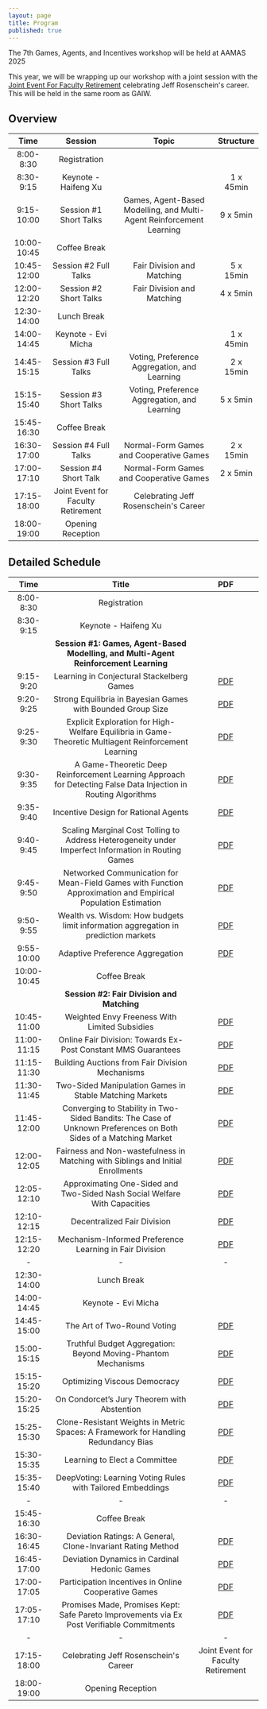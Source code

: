 ```yaml
---
layout: page
title: Program
published: true
---
```


The 7th Games, Agents, and Incentives workshop will be held at AAMAS 2025

This year, we will be wrapping up our workshop with a joint session with the [Joint Event For Faculty Retirement](https://sites.google.com/view/jeffrworkshopaamas25/home) celebrating Jeff Rosenschein's career.  This will be held in the same room as GAIW.

## Overview

| Time | Session | Topic | Structure |
|:----------:|:-------------:|:------:|:------:|
|8:00-8:30| Registration | | |
|8:30-9:15| Keynote - Haifeng Xu |  | 1 x 45min |
|9:15-10:00| Session #1 Short Talks  | Games,  Agent-Based Modelling, and Multi-Agent Reinforcement Learning  | 9 x 5min |
|10:00-10:45| Coffee Break | | |
|10:45-12:00| Session #2 Full Talks  | Fair Division and Matching | 5 x 15min |
|12:00-12:20| Session #2 Short Talks  | Fair Division and Matching | 4 x 5min |
|12:30-14:00| Lunch Break | | |
|14:00-14:45| Keynote - Evi Micha | | 1 x 45min |
|14:45-15:15| Session #3 Full Talks  | Voting, Preference Aggregation, and Learning | 2 x 15min |
|15:15-15:40| Session #3 Short Talks  | Voting, Preference Aggregation, and Learning | 5 x 5min |
|15:45-16:30| Coffee Break | |  |
|16:30-17:00| Session #4 Full Talks | Normal-Form Games and Cooperative Games | 2 x 15min |
|17:00-17:10| Session #4 Short Talk | Normal-Form Games and Cooperative Games | 2 x 5min |
|17:15-18:00| Joint Event for Faculty Retirement | Celebrating Jeff Rosenschein's Career |  |
|18:00-19:00| Opening Reception | |  |


## Detailed Schedule

| Time | Title  | PDF |
|:----------:|:-------------:|:------:|
|8:00-8:30|	Registration	
|8:30-9:15|	Keynote - Haifeng Xu	|  |
| |	**Session #1: Games,  Agent-Based Modelling, and Multi-Agent Reinforcement Learning**	
|9:15-9:20| Learning in Conjectural Stackelberg Games| [PDF](https://drive.google.com/open?id=1VzXV77QWZYAeOxSce27TNic6_2Zz1l4J)|
|9:20-9:25	|Strong Equilibria in Bayesian Games with Bounded Group Size |[PDF](https://drive.google.com/open?id=1WdO794zJrijJUaLf8uj1OETduRFKxyA6) |
|9:25-9:30	|Explicit Exploration for High-Welfare Equilibria in Game-Theoretic Multiagent Reinforcement Learning |[PDF](https://drive.google.com/open?id=1W_SYTHd4d488wMPEWoNCII3vnWbv4sFe) |
|9:30-9:35	|A Game-Theoretic Deep Reinforcement Learning Approach for Detecting False Data Injection in Routing Algorithms |[PDF](https://drive.google.com/open?id=1WgWmknN2V8K6ajoa3xJ-s9-4v1ZFxYqy) |
|9:35-9:40	|Incentive Design for Rational Agents |[PDF](https://drive.google.com/open?id=1WlvyH6glL-WFbvYi7TUghBnvr8yvwHKn) |
|9:40-9:45	|Scaling Marginal Cost Tolling to Address Heterogeneity under Imperfect Information in Routing Games |[PDF](https://drive.google.com/open?id=1WMns8p08--aWhmAW0Pw4SqpXeU-cd6BL) |
|9:45-9:50	|Networked Communication for Mean-Field Games with Function Approximation and Empirical Population Estimation |[PDF](http://32.pdf/) |
|9:50-9:55	|Wealth vs. Wisdom: How budgets limit information aggregation in prediction markets |[PDF](https://drive.google.com/open?id=1WHP34VL_AgvWDERmAS44_nuHvH5DC_gr) |
|9:55-10:00	|Adaptive Preference Aggregation |[PDF](https://drive.google.com/open?id=1W1XWqaEM2zAxaLRop_cOeLqbJhh1k5HU) |
|10:00-10:45	| Coffee Break | |
||	**Session #2: Fair Division and Matching**	
|10:45-11:00	|Weighted Envy Freeness With Limited Subsidies |[PDF](https://drive.google.com/open?id=1VzTBKU5d49UCt2vGH015SZmpoOCxdyND) |
|11:00-11:15	|Online Fair Division: Towards Ex-Post Constant MMS Guarantees |[PDF](https://drive.google.com/open?id=1X3P_rBTG_D6xpHLioWNPbEqqC4DucnQ2) |
|11:15-11:30	|Building Auctions from Fair Division Mechanisms |[PDF](https://drive.google.com/open?id=1WSk-qJunXt1gW23aRaUvHKB7zQ_0f0KG) |
|11:30-11:45	|Two-Sided Manipulation Games in Stable Matching Markets |[PDF](https://drive.google.com/open?id=1WzOCr9kf1QAon6VwtNiYOakBWkuRwbZ7) |
|11:45-12:00	|Converging to Stability in Two-Sided Bandits: The Case of Unknown Preferences on Both Sides of a Matching Market |[PDF](https://drive.google.com/open?id=1WO1jxD7GyFwfjT7sNr9i-cqm4yQlIC29) |
|12:00-12:05	|Fairness and Non-wastefulness in Matching with Siblings and Initial Enrollments |[PDF](https://drive.google.com/open?id=1W3cWXxLvpYPJvTroDHoz96RWqi7iL_5f) |
|12:05-12:10	|Approximating One-Sided and Two-Sided Nash Social Welfare With Capacities |[PDF](https://drive.google.com/open?id=1Wn-9ajrc292DtmUu8e8x5_sAnmr7fe1Y) |
|12:10-12:15	|Decentralized Fair Division |[PDF](https://drive.google.com/open?id=1X9v-pqu-Padn56T3Q8CqWdHAzWoVKclU) |
|12:15-12:20	|Mechanism-Informed Preference Learning in Fair Division |[PDF](https://drive.google.com/open?id=1Vr9RMkI8AndfQ7X9KT7Fy1E3RzSEzmz3) |
|	- | - | - |
|12:30-14:00	|Lunch Break | |
|14:00-14:45	|Keynote - Evi Micha | |
|14:45-15:00	|The Art of Two-Round Voting |[PDF](https://drive.google.com/open?id=1WlD_nosh3t_y3ZNqrREmviENVfpgur20)|
|15:00-15:15	|Truthful Budget Aggregation: Beyond Moving-Phantom Mechanisms |[PDF](https://drive.google.com/open?id=1WIk6QHc87fC6oddHpwyXeuqbaDHtL9_E)|
|15:15-15:20	|Optimizing Viscous Democracy |[PDF](https://drive.google.com/open?id=1WTKDpH3Ltchot5O0pjqxrHZvgxdSMiUQ)|
|15:20-15:25	|On Condorcet’s Jury Theorem with Abstention |[PDF](https://drive.google.com/open?id=1WDUMZLVZ1DAd1naIlTXtLX8HrPs46jqH)|
|15:25-15:30	|Clone-Resistant Weights in Metric Spaces: A Framework for Handling Redundancy Bias |[PDF](https://drive.google.com/open?id=1Wvws6xc_Xkqg8UsGh0Dt7TxailpMilrv)|
|15:30-15:35	|Learning to Elect a Committee |[PDF](https://drive.google.com/open?id=1X3VjUXvxCTq3Y-z4zjnUcNhEkUJ1FYm6)|
|15:35-15:40	|DeepVoting: Learning Voting Rules with Tailored Embeddings |[PDF](https://drive.google.com/open?id=1WCzNG7BwlfId2U_7lFarRSBE9W1yn0dD)|
|	- | - | - |
|15:45-16:30	| Coffee Break | |
|16:30-16:45	|Deviation Ratings: A General, Clone-Invariant Rating Method |[PDF](https://drive.google.com/open?id=1Wdi_eCVoiWozLzCCL-L3kCSUNYarik02) |
|16:45-17:00	|Deviation Dynamics in Cardinal Hedonic Games |[PDF](https://drive.google.com/open?id=1VzR-NTg_bnYkpo2ojDbhak7Q2v8kWz5x) |
|17:00-17:05	|Participation Incentives in Online Cooperative Games |[PDF](https://drive.google.com/open?id=1WxA3NhtYEBEl_R19GUG9zmjILqSgo1DV) |
|17:05-17:10	|Promises Made, Promises Kept: Safe Pareto Improvements via Ex Post Verifiable Commitments |[PDF](https://drive.google.com/open?id=1WGI3W9hCVOpC3lBbiA7MPyFjISCSXuJD) |
|	- | - | - |
|17:15-18:00	|Celebrating Jeff Rosenschein's Career | Joint Event for Faculty Retirement | 
|18:00-19:00	|Opening Reception | |

